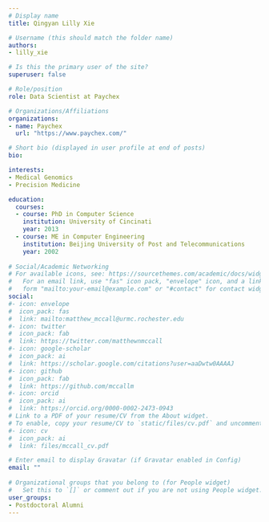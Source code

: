 ```yaml
---
# Display name
title: Qingyan Lilly Xie

# Username (this should match the folder name)
authors:
- lilly_xie

# Is this the primary user of the site?
superuser: false

# Role/position
role: Data Scientist at Paychex

# Organizations/Affiliations
organizations:
- name: Paychex
  url: "https://www.paychex.com/"

# Short bio (displayed in user profile at end of posts)
bio: 

interests:
- Medical Genomics
- Precision Medicine

education:
  courses:
  - course: PhD in Computer Science
    institution: University of Cincinati
    year: 2013
  - course: ME in Computer Engineering
    institution: Beijing University of Post and Telecommunications
    year: 2002
    
# Social/Academic Networking
# For available icons, see: https://sourcethemes.com/academic/docs/widgets/#icons
#   For an email link, use "fas" icon pack, "envelope" icon, and a link in the
#   form "mailto:your-email@example.com" or "#contact" for contact widget.
social:
#- icon: envelope
#  icon_pack: fas
#  link: mailto:matthew_mccall@urmc.rochester.edu
#- icon: twitter
#  icon_pack: fab
#  link: https://twitter.com/matthewnmccall
#- icon: google-scholar
#  icon_pack: ai
#  link: https://scholar.google.com/citations?user=aaDwtw0AAAAJ
#- icon: github
#  icon_pack: fab
#  link: https://github.com/mccallm
#- icon: orcid
#  icon_pack: ai
#  link: https://orcid.org/0000-0002-2473-0943
# Link to a PDF of your resume/CV from the About widget.
# To enable, copy your resume/CV to `static/files/cv.pdf` and uncomment the lines below.  
#- icon: cv
#  icon_pack: ai
#  link: files/mccall_cv.pdf

# Enter email to display Gravatar (if Gravatar enabled in Config)
email: ""
  
# Organizational groups that you belong to (for People widget)
#   Set this to `[]` or comment out if you are not using People widget.  
user_groups:
- Postdoctoral Alumni
---
```




